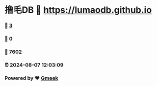 # 撸毛DB :link: https://lumaodb.github.io 
### :page_facing_up: [3](https://lumaodb.github.io/tag.html) 
### :speech_balloon: 0 
### :hibiscus: 7602 
### :alarm_clock: 2024-08-07 12:03:09 
### Powered by :heart: [Gmeek](https://github.com/Meekdai/Gmeek)

